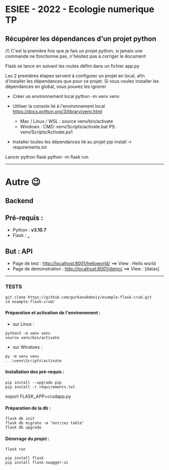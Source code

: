 # ESIEE - 2022 - Ecologie numerique TP

## Récupérer les dépendances d'un projet python
/!\ C'est la première fois que je fais un projet python, si jamais une commande ne fonctionne pas, n'hésitez pas à corriger le document

Flask se lance en suivant les routes défini dans un fichier app.py

Les 2 premières étapes servent à configurer un projet en local, afin d'installer les dépendances que pour ce projet.
Si vous voulez installer les dépendances en global, vous pouvez les ignorer

- Créer un environnement local
python -m venv venv

- Utiliser la console lié à l'environnement local
	https://docs.python.org/3/library/venv.html
	- Mac / Linux / WSL :
		source venv/bin/activate
	- Windows :
		CMD: venv/Scripts/activate.bat
		PS: venv/Scripts/Activate.ps1

- Installer toutes les dépendances lié au projet
pip install -r requirements.txt

Lancer python flask
python -m flask run

--- 

# Autre 😉

## Backend

## Pré-requis :

- Python : **v3.10.7**
- Flask : **_**

## But : API

- Page de test : [http://localhost:8001/helloworld/](http://localhost:8001/helloworld/) ==> View : Hello world
- Page de demonstration : [http://localhost:8001/demo/](http://localhost:8001/demo/) ==> View : [datas]

---

### TESTS

```
git clone https://github.com/gurkanakdeniz/example-flask-crud.git
cd example-flask-crud/
```

#### Préparation et activation de l'environement :

- sur Linux :

```
python3 -m venv venv
source venv/bin/activate
```

- sur Windows :

```
py -m venv venv
. .\venv\Scripts\activate
```

#### Installation des pré-requis :

```
pip install --upgrade pip
pip install -r requirements.txt
```
export FLASK_APP=crudapp.py

#### Préparation de la db :

```
flask db init
flask db migrate -m "entries table"
flask db upgrade
```

#### Démrrage du projet :

```
flask run
```

```
pip install flask
pip install flask-swagger-ui
```